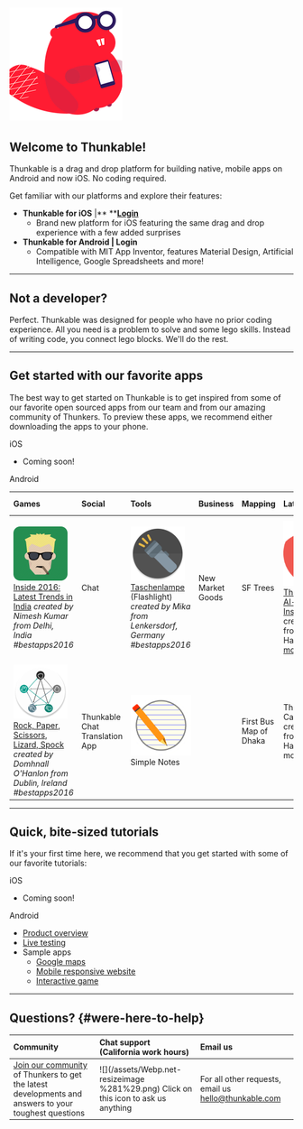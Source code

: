 ## 

## ![](/assets/logo-beaver.png)

## Welcome to Thunkable!

Thunkable is a drag and drop platform for building native, mobile apps on Android and now iOS. No coding required.

Get familiar with our platforms and explore their features:

* **Thunkable for iOS** \|** **[**Login**](https://ios.thunkable.com/#/login?_k=ptmhad)
  * Brand new platform for iOS featuring the same drag and drop experience with a few added surprises
* **Thunkable for Android **\|** Login**
  * Compatible with MIT App Inventor, features Material Design, Artificial Intelligence, Google Spreadsheets and more!

---

## Not a developer?

Perfect.  Thunkable was designed for people who have no prior coding experience. All you need is a problem to solve and some lego skills. Instead of writing code, you connect lego blocks. We'll do the rest.

---

## Get started with our favorite apps

The best way to get started on Thunkable is to get inspired from some of our favorite open sourced apps from our team and from our amazing community of Thunkers.  To preview these apps, we recommend either downloading the apps to your phone.

iOS

* Coming soon!

Android

| Games | Social | Tools | Business | Mapping | Latest Tech | World Changing |
| :--- | :--- | :--- | :--- | :--- | :--- | :--- |
| ![](/assets/inside2016.png)[Inside 2016: Latest Trends in India](https://goo.gl/3tKoQT) _created by Nimesh Kumar from Delhi, India \#bestapps2016_ | Chat | ![](/assets/taschenlampe.png)[Taschenlampe](https://goo.gl/5MN7LL) \(Flashlight\) _created by Mika from_ _Lenkersdorf, Germany \#bestapps2016_ | New Market Goods | SF Trees | ![](/assets/icon-thunkablegram.png)[Thunkableagram: AI-powered Instagram](https://goo.gl/QYHCcv)_ created by Albert from Honolulu, Hawaii,_ [read more on our blog](https://blog.thunkable.com/make-your-own-instagram-because-youre-worth-it-b6ad9c27a22c) | ![](/assets/pvsolar.png) [ PV Solar Power System](https://goo.gl/rcBXOW) _created by Anwar Al-Haddid from Sanaa, Yemen_, [read more about his inspiring story](https://www.fastcompany.com/40417060/how-a-man-with-no-coding-experience-built-an-app-thats-bringing-solar-power-to-yemen) _\#bestapps2016_ |
|  |  |  |  |  |  |  |
| ![](/assets/rockpaper.png)[Rock, Paper, Scissors, Lizard, Spock](https://goo.gl/CGF5uy) _created by Domhnall O'Hanlon from Dublin, Ireland \#bestapps2016_ | Thunkable Chat Translation App | ![](/assets/simplenotes.png)Simple Notes |  | First Bus Map of Dhaka | Thunkable Cardboard VR created by Albert from Honolulu, Hawaii, read more on our blog |  |

---

## Quick, bite-sized tutorials

If it's your first time here, we recommend that you get started with some of our favorite tutorials:

iOS

* Coming soon!

Android

* [Product overview](https://www.youtube.com/watch?v=hZ7z3t-98O0)
* [Live testing](https://www.youtube.com/watch?v=igGYHXfgawQ)
* Sample apps
  * [Google maps ](https://www.youtube.com/watch?v=dXi55Rai7pQ)
  * [Mobile responsive website](https://www.youtube.com/watch?v=dXi55Rai7pQ)
  * [Interactive game](https://www.youtube.com/watch?v=OJAmgDQjS4Q&t=125s)

---

## Questions? {#were-here-to-help}

| Community | Chat support \(California work hours\) | Email us |
| :--- | :--- | :--- |
| [Join our community](https://community.thunkable.com/) of Thunkers to get the latest developments and answers to your toughest questions | ![](/assets/Webp.net-resizeimage %281%29.png) Click on this icon to ask us anything | For all other requests, email us [hello@thunkable.com](mailto:hello@thunkable.com) |



